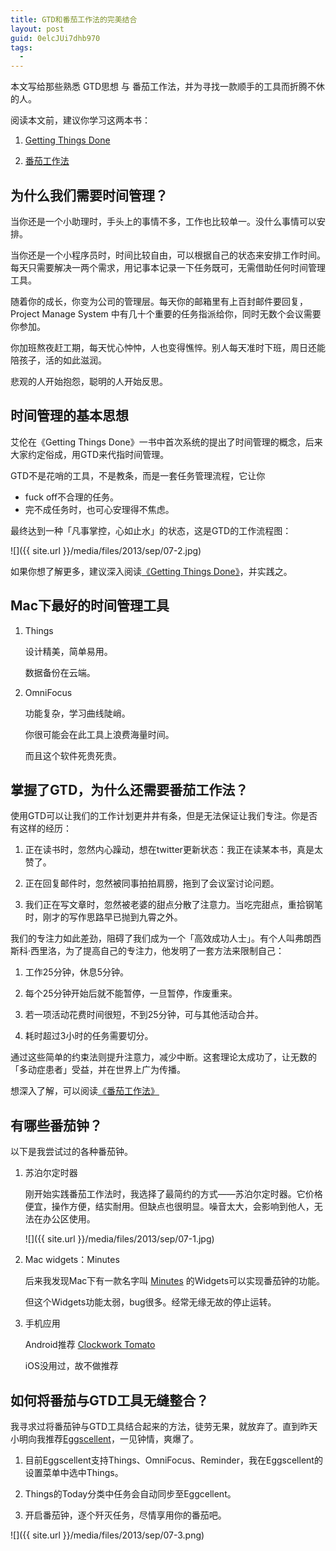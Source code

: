 ```yaml
---
title: GTD和番茄工作法的完美结合
layout: post
guid: 0elcJUi7dhb970
tags:
  - 
---
```


本文写给那些熟悉 GTD思想 与 番茄工作法，并为寻找一款顺手的工具而折腾不休的人。

阅读本文前，建议你学习这两本书：

1. [Getting Things Done](http://book.douban.com/subject/4849382/)

2. [番茄工作法](http://book.douban.com/subject/5916234/)

## 为什么我们需要时间管理？

当你还是一个小助理时，手头上的事情不多，工作也比较单一。没什么事情可以安排。

当你还是一个小程序员时，时间比较自由，可以根据自己的状态来安排工作时间。每天只需要解决一两个需求，用记事本记录一下任务既可，无需借助任何时间管理工具。

随着你的成长，你变为公司的管理层。每天你的邮箱里有上百封邮件要回复，Project Manage System 中有几十个重要的任务指派给你，同时无数个会议需要你参加。

你加班熬夜赶工期，每天忧心忡忡，人也变得憔悴。别人每天准时下班，周日还能陪孩子，活的如此滋润。

悲观的人开始抱怨，聪明的人开始反思。


## 时间管理的基本思想

艾伦在《Getting Things Done》一书中首次系统的提出了时间管理的概念，后来大家约定俗成，用GTD来代指时间管理。

GTD不是花哨的工具，不是教条，而是一套任务管理流程，它让你

* fuck off不合理的任务。
* 完不成任务时，也可心安理得不焦虑。

最终达到一种「凡事掌控，心如止水」的状态，这是GTD的工作流程图：

<span class="image-600">![]({{ site.url }}/media/files/2013/sep/07-2.jpg)</span>

如果你想了解更多，建议深入阅读[《Getting Things Done》](http://book.douban.com/subject/4849382/)，并实践之。

## Mac下最好的时间管理工具

1. Things

	设计精美，简单易用。
	
	数据备份在云端。


2. OmniFocus
	
	功能复杂，学习曲线陡峭。
	
	你很可能会在此工具上浪费海量时间。
	
	而且这个软件死贵死贵。


## 掌握了GTD，为什么还需要番茄工作法？

使用GTD可以让我们的工作计划更井井有条，但是无法保证让我们专注。你是否有这样的经历：

1. 正在读书时，忽然内心躁动，想在twitter更新状态：我正在读某本书，真是太赞了。

2. 正在回复邮件时，忽然被同事拍拍肩膀，拖到了会议室讨论问题。

3. 我们正在写文章时，忽然被老婆的甜点分散了注意力。当吃完甜点，重拾钢笔时，刚才的写作思路早已抛到九霄之外。

我们的专注力如此差劲，阻碍了我们成为一个「高效成功人士」。有个人叫弗朗西斯科·西里洛，为了提高自己的专注力，他发明了一套方法来限制自己：

1. 工作25分钟，休息5分钟。

2. 每个25分钟开始后就不能暂停，一旦暂停，作废重来。

3. 若一项活动花费时间很短，不到25分钟，可与其他活动合并。

4. 耗时超过3小时的任务需要切分。

通过这些简单的约束法则提升注意力，减少中断。这套理论太成功了，让无数的「多动症患者」受益，并在世界上广为传播。

想深入了解，可以阅读[《番茄工作法》](http://book.douban.com/subject/5916234/)

## 有哪些番茄钟？

以下是我尝试过的各种番茄钟。

1. 苏泊尔定时器

	刚开始实践番茄工作法时，我选择了最简约的方式——苏泊尔定时器。它价格便宜，操作方便，结实耐用。但缺点也很明显。噪音太大，会影响到他人，无法在办公区使用。

	<span class="image-600">![]({{ site.url }}/media/files/2013/sep/07-1.jpg)</span>

2. Mac widgets：Minutes

	后来我发现Mac下有一款名字叫 [Minutes](http://www.apple.com/downloads/dashboard/calculate_convert/minutes.html) 的Widgets可以实现番茄钟的功能。
	
	但这个Widgets功能太弱，bug很多。经常无缘无故的停止运转。

3. 手机应用
	
	Android推荐 [Clockwork Tomato](https://play.google.com/store/apps/details?id=net.phlam.android.clockworktomato&hl=en) 
	
	iOS没用过，故不做推荐


## 如何将番茄与GTD工具无缝整合？

我寻求过将番茄钟与GTD工具结合起来的方法，徒劳无果，就放弃了。直到昨天小明向我推荐[Eggscellent](http://www.eggscellentapp.com)，一见钟情，爽爆了。

1. 目前Eggscellent支持Things、OmniFocus、Reminder，我在Eggscellent的设置菜单中选中Things。

2. Things的Today分类中任务会自动同步至Eggcellent。

3. 开启番茄钟，逐个歼灭任务，尽情享用你的番茄吧。

<span class="image-1000">![]({{ site.url }}/media/files/2013/sep/07-3.png)</span>

